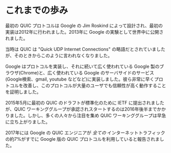 # これまでの歩み

最初の QUIC プロトコルは Google の Jim Roskind によって設計され、最初の実装は2012年に行われました。2013年に Google の実験として世界中に公開されました。

当時は QUIC は "Quick UDP Internet Connections" の略語だとされていましたが、そのときからこのように言われなくなりました。

Google はプロトコルを実装し、それに続いて広く使われている Google 製のブラウザ(Chrome)と、広く使われている Google のサーバサイドのサービス(Google検索、gmail, youtube などなど)に実装しました。彼ら非常に早くプロトコルを改善し、このプロトコルが大量のユーザでも信頼性が高く動作することを証明しました。


2015年5月に最初の QUIC のドラフトが標準化のために IETF に提出されましたが、QUIC ワーキンググループが承認されスタートするのは2016年後半までかかりました。しかし、多くの人々から注目を集め QUIC ワーキンググループは早急に立ち上がりました。

2017年には Google の QUIC エンジニアが *全ての* インターネットトラフィックの約7%がすでに Google 版の QUIC プロトコルを利用していると報告されました。
